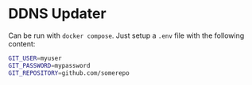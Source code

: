 # DDNS Updater

Can be run with `docker compose`. Just setup a `.env` file with the following content:

```bash
GIT_USER=myuser
GIT_PASSWORD=mypassword
GIT_REPOSITORY=github.com/somerepo
```